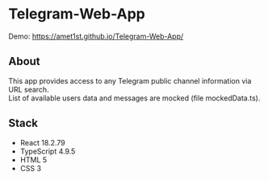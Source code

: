 # Telegram-Web-App
Demo: https://amet1st.github.io/Telegram-Web-App/

<h2>About</h2>
This app provides access to any Telegram public channel information via URL search. <br/>
List of available users data and messages are mocked (file mockedData.ts).

<h2>Stack</h2>
<ul>
  <li>React 18.2.79</li>
  <li>TypeScript 4.9.5</li>
  <li>HTML 5</li>
  <li>CSS 3</li>
</ul>
